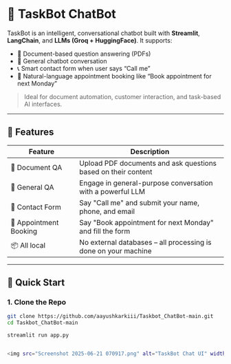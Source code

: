 # 🤖 TaskBot ChatBot

TaskBot is an intelligent, conversational chatbot built with **Streamlit**, **LangChain**, and **LLMs (Groq + HuggingFace)**. It supports:

- 📄 Document-based question answering (PDFs)
- 💬 General chatbot conversation
- 📞 Smart contact form when user says “Call me”
- 📅 Natural-language appointment booking like “Book appointment for next Monday”

> Ideal for document automation, customer interaction, and task-based AI interfaces.

---

## 🧠 Features

| Feature | Description |
|--------|-------------|
| 🧾 Document QA | Upload PDF documents and ask questions based on their content |
| 🤖 General QA | Engage in general-purpose conversation with a powerful LLM |
| 📇 Contact Form | Say "Call me" and submit your name, phone, and email |
| 📆 Appointment Booking | Say "Book appointment for next Monday" and fill the form |
| 📦 All local | No external databases – all processing is done on your machine |

---

## 🚀 Quick Start

### 1. Clone the Repo

```bash
git clone https://github.com/aayushkarkiii/Taskbot_ChatBot-main.git
cd Taskbot_ChatBot-main

streamlit run app.py


<img src="Screenshot 2025-06-21 070917.png" alt="TaskBot Chat UI" width="700"/>


